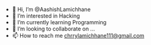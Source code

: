 - 👋 Hi, I’m @AashishLamichhane
- 👀 I’m interested in Hacking
- 🌱 I’m currently learning Programming 
- 💞️ I’m looking to collaborate on ...
- 📫 How to reach me chrrylamichhane111@gmail.com 

<!---
AashishLamichhane/AashishLamichhane is a ✨ special ✨ repository because its `README.md` (this file) appears on your GitHub profile.
You can click the Preview link to take a look at your changes.
--->
